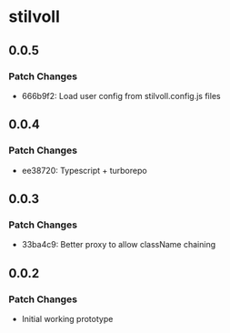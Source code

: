 # stilvoll

## 0.0.5

### Patch Changes

- 666b9f2: Load user config from stilvoll.config.js files

## 0.0.4

### Patch Changes

- ee38720: Typescript + turborepo

## 0.0.3

### Patch Changes

- 33ba4c9: Better proxy to allow className chaining

## 0.0.2

### Patch Changes

- Initial working prototype
